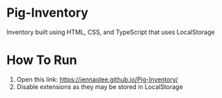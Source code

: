 # Pig-Inventory
Inventory built using HTML, CSS, and TypeScript that uses LocalStorage

# How To Run
1. Open this link: https://jennaolee.github.io/Pig-Inventory/
2. Disable extensions as they may be stored in LocalStorage


